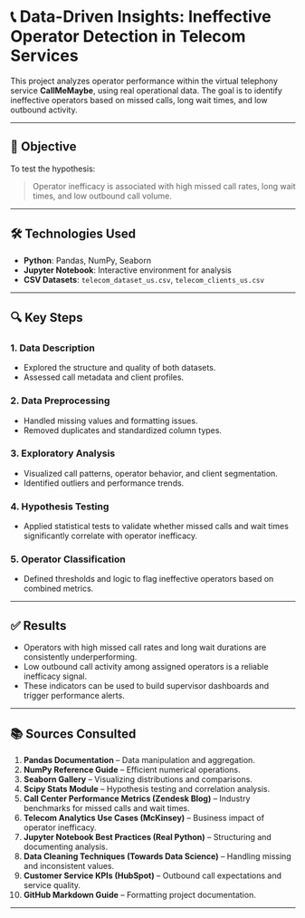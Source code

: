 # 📞 Data-Driven Insights: Ineffective Operator Detection in Telecom Services

This project analyzes operator performance within the virtual telephony service **CallMeMaybe**, using real operational data. The goal is to identify ineffective operators based on missed calls, long wait times, and low outbound activity.

---

## 🎯 Objective

To test the hypothesis:

> Operator inefficacy is associated with high missed call rates, long wait times, and low outbound call volume.

---

## 🛠️ Technologies Used

- **Python**: Pandas, NumPy, Seaborn
- **Jupyter Notebook**: Interactive environment for analysis
- **CSV Datasets**: `telecom_dataset_us.csv`, `telecom_clients_us.csv`

---

## 🔍 Key Steps

### 1. Data Description
- Explored the structure and quality of both datasets.
- Assessed call metadata and client profiles.

### 2. Data Preprocessing
- Handled missing values and formatting issues.
- Removed duplicates and standardized column types.

### 3. Exploratory Analysis
- Visualized call patterns, operator behavior, and client segmentation.
- Identified outliers and performance trends.

### 4. Hypothesis Testing
- Applied statistical tests to validate whether missed calls and wait times significantly correlate with operator inefficacy.

### 5. Operator Classification
- Defined thresholds and logic to flag ineffective operators based on combined metrics.

---

## ✅ Results

- Operators with high missed call rates and long wait durations are consistently underperforming.
- Low outbound call activity among assigned operators is a reliable inefficacy signal.
- These indicators can be used to build supervisor dashboards and trigger performance alerts.

---

## 📚 Sources Consulted

1. **Pandas Documentation** – Data manipulation and aggregation.
2. **NumPy Reference Guide** – Efficient numerical operations.
3. **Seaborn Gallery** – Visualizing distributions and comparisons.
4. **Scipy Stats Module** – Hypothesis testing and correlation analysis.
5. **Call Center Performance Metrics (Zendesk Blog)** – Industry benchmarks for missed calls and wait times.
6. **Telecom Analytics Use Cases (McKinsey)** – Business impact of operator inefficacy.
7. **Jupyter Notebook Best Practices (Real Python)** – Structuring and documenting analysis.
8. **Data Cleaning Techniques (Towards Data Science)** – Handling missing and inconsistent values.
9. **Customer Service KPIs (HubSpot)** – Outbound call expectations and service quality.
10. **GitHub Markdown Guide** – Formatting project documentation.

---

